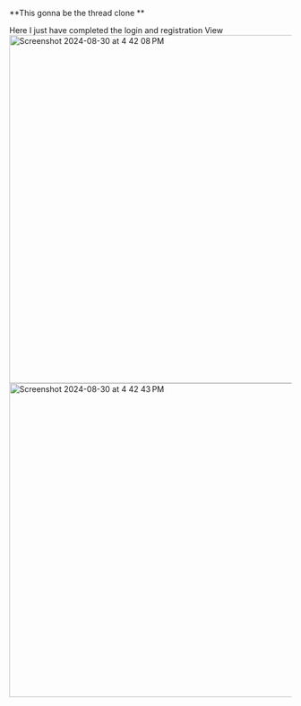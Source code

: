 **This gonna be the thread clone **

Here I just have completed the login and registration View
<img width="621" alt="Screenshot 2024-08-30 at 4 42 08 PM" src="https://github.com/user-attachments/assets/5a724575-74e3-49a3-a8f1-7588d1b0dfb8">
<img width="560" alt="Screenshot 2024-08-30 at 4 42 43 PM" src="https://github.com/user-attachments/assets/2f32611c-2a62-49e9-96ab-f1c29d3654f8">

